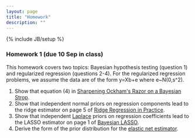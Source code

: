 ```yaml
---
layout: page
title: "Homework"
description: ""
---
```

{% include JB/setup %}


### Homework 1 (due 10 Sep in class)

This homework covers two topics: Bayesian hypothesis testing (question 1) and regularized regression (questions 2-4). For the regularized regression problems, we assume the data are of the form y=Xb+e where e~N(0,s^2).

1. Show that equation (4) in [Sharpening Ockham's Razor on a Bayesian Strop]({$BASE_PATH}/papers/ockham.pdf).
2. Show that independent normal priors on regression components lead to the ridge estimator on page 5 of [Ridge Regression in Practice](${BASE_PATH}/papers/Ridge_Regression_in_Practice.pdf).
3. Show that independent [Laplace](http://en.wikipedia.org/wiki/Laplace_distribution) priors on regression coefficients lead to the LASSO estimator on page 1 of [Bayesian LASSO](http://www.stat.ufl.edu/~casella/Papers/Lasso.pdf).
4. Derive the form of the prior distribution for the [elastic net estimator](http://en.wikipedia.org/wiki/Elastic_net_regularization). 

